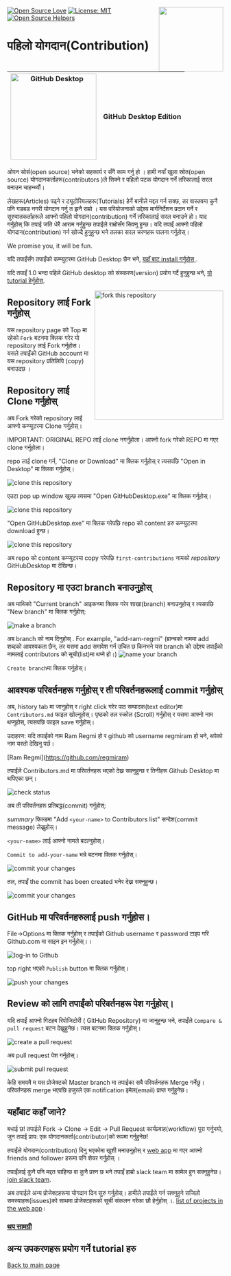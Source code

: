 [![Open Source Love](https://badges.frapsoft.com/os/v1/open-source.svg?v=103)](https://github.com/ellerbrock/open-source-badges/)
[<img align="right" width="150" src="https://firstcontributions.github.io/assets/gui-tool-tutorials/github-desktop-tutorial/join-slack-team.png">](https://join.slack.com/t/firstcontributors/shared_invite/zt-1hg51qkgm-Xc7HxhsiPYNN3ofX2_I8FA)
[![License: MIT](https://img.shields.io/badge/License-MIT-green.svg)](https://opensource.org/licenses/MIT)
[![Open Source Helpers](https://www.codetriage.com/roshanjossey/first-contributions/badges/users.svg)](https://www.codetriage.com/roshanjossey/first-contributions)

# पहिलो योगदान(Contribution)

| <img alt="GitHub Desktop" src="https://desktop.github.com/images/desktop-icon.svg" width="200"> | GitHub Desktop Edition |
| ----------------------------------------------------------------------------------------------- | ---------------------- |

ओपन सोर्स(open source) भनेको सहकार्य र सँगै काम गर्नु हो । हामी नयाँ खुला स्रोत(open source) योगदानकर्ताहरू(contributors )ले सिक्ने र पहिलो पटक योगदान गर्ने तरिकालाई सरल बनाउन चाहन्थ्यौं।

लेखहरू(Articles) पढ्ने र ट्यूटोरियलहरू(Tutorials) हेर्ने बानीले मद्दत गर्न सक्छ, तर वास्तवमा कुनै पनि गडबड नगरी योगदान गर्नु त झनै राम्रो । यस परियोजनाको उद्देश्य मार्गनिर्देशन प्रदान गर्ने र सुरुवातकर्ताहरूले आफ्नो पहिलो योगदान(contribution) गर्ने तरिकालाई सरल बनाउने हो। याद गर्नुहोस् कि तपाई जति धेरै आराम गर्नुहुन्छ तपाईले राम्रोसँग सिक्नु हुन्छ। यदि तपाईं आफ्नो पहिलो योगदान(contribution) गर्न खोज्दै हुनुहुन्छ भने तलका सरल चरणहरू पालना गर्नुहोस्। 

We promise you, it will be fun.

यदि तपाइँसँग तपाइँको कम्प्युटरमा GitHub Desktop छैन भने, [यहाँ बाट install गर्नुहोस् ](https://desktop.github.com/).

यदि तपाइँ 1.0  भन्दा पहिले GitHub desktop को संस्करण(version) प्रयोग गर्दै हुनुहुन्छ भने, [यो tutorial हेर्नुहोस्](github-desktop-old-version-tutorial.md).

<img align="right" width="300" src="https://firstcontributions.github.io/assets/gui-tool-tutorials/github-desktop-tutorial/fork.png" alt="fork this repository" />

## Repository लाई Fork गर्नुहोस् 

यस repository page को Top मा रहेको `Fork` बटनमा क्लिक गरेर यो repository लाई Fork गर्नुहोस। यसले तपाईंको GitHub account मा यस repository प्रतिलिपि (copy) बनाउदछ ।

## Repository लाई Clone गर्नुहोस् 

अब  Fork गरेको repository लाई आफ्नो कम्प्युटरमा  Clone  गर्नुहोस्। 

IMPORTANT: ORIGINAL REPO लाई clone नगर्नुहोला। आफ्नो fork गरेको REPO मा गएर clone गर्नुहोला। 

repo लाई  clone गर्न, "Clone or Download" मा क्लिक गर्नुहोस् र त्यसपछि "Open in Desktop" मा क्लिक गर्नुहोस्।

<img src="https://firstcontributions.github.io/assets/gui-tool-tutorials/github-desktop-tutorial/dt1-clonetodesktop.png" alt="clone this repository" />

एउटा pop up window खुल्छ त्यसमा "Open GitHubDesktop.exe" मा क्लिक गर्नुहोस्। 

<img src="https://firstcontributions.github.io/assets/gui-tool-tutorials/github-desktop-tutorial/dt1-open-githubdesktop.png" alt="clone this repository" />

"Open GitHubDesktop.exe" मा क्लिक गरेपछि repo को content हरु कम्प्युटरमा download हुन्छ। 

<img src="https://firstcontributions.github.io/assets/gui-tool-tutorials/github-desktop-tutorial/dt1-downloaded.png" alt="clone this repository" />

अब repo को content कम्प्युटरमा copy गरेपछि  `first-contributions` नामको _repository_ GitHubDesktop मा  देखिन्छ। 

## Repository मा  एउटा branch बनाउनुहोस् 

अब माथिको "Current branch" आइकनमा क्लिक गरेर शाखा(branch) बनाउनुहोस्  र त्यसपछि "New branch" मा क्लिक गर्नुहोस्:

<img src="https://firstcontributions.github.io/assets/gui-tool-tutorials/github-desktop-tutorial/dt1-create-branch.png" alt="make a branch" />

अब branch को नाम दिनुहोस्  <add-your-name>. For example, "add-ram-regmi"
(ब्रान्चको नाममा add शब्दको आवश्यकता छैन, तर यसमा add समावेश गर्न उचित छ किनभने यस branch को उद्देश्य तपाईंको नामलाई contributors को सूची(list)मा थप्ने हो।)
<img src="https://firstcontributions.github.io/assets/gui-tool-tutorials/github-desktop-tutorial/dt1-create-branch-name.png" alt="name your branch" />

`Create branch`मा क्लिक गर्नुहोस्।

## आवश्यक परिवर्तनहरू गर्नुहोस् र ती परिवर्तनहरूलाई commit गर्नुहोस्

अब, history tab मा जानुहोस् र right click गरेर पाठ सम्पादक(text editor)मा `Contributors.md` फाइल खोल्नुहोस्।  पृष्ठको तल स्क्रोल (Scroll) गर्नुहोस् र यसमा आफ्नो नाम थप्नुहोस्, त्यसपछि फाइल save गर्नुहोस्।

उदाहरण: यदि तपाईंको नाम Ram Regmi हो र github को username regmiram हो भने, थपेको नाम यस्तो देखिनु पर्छ।

\[Ram Regmi](https://github.com/regmiram)

तपाईंले Contributors.md मा परिवर्तनहरू भएको देख्न सक्नुहुन्छ र तिनीहरू Github Desktop मा थपिएका छन्।

<img src="https://firstcontributions.github.io/assets/gui-tool-tutorials/github-desktop-tutorial/dt1-status.png" alt="check status" />

अब ती परिवर्तनहरू प्रतिबद्ध(commit) गर्नुहोस्:

_summary_ फिल्डमा "Add `<your-name>` to Contributors list" सन्देश(commit message) लेख्नुहोस्।

`<your-name>` लाई आफ्नो नामले बदल्नुहोस्।

`Commit to add-your-name` भन्ने बटनमा क्लिक गर्नुहोस्।

<img src="https://firstcontributions.github.io/assets/gui-tool-tutorials/github-desktop-tutorial/dt1-commit1.png" alt="commit your changes" />

तल, तपाइँ the commit has been created भनेर देख्न सक्नुहुन्छ।

<img src="https://firstcontributions.github.io/assets/gui-tool-tutorials/github-desktop-tutorial/dt1-commit2.png" alt="commit your changes" />

## GitHub मा परिवर्तनहरुलाई push गर्नुहोस। 

File->Options मा क्लिक गर्नुहोस् र तपाईंको Github username  र password टाइप गरि Github.com मा साइन इन गर्नुहोस्।।

<img src="https://firstcontributions.github.io/assets/gui-tool-tutorials/github-desktop-tutorial/dt1-sign-in.png" alt="log-in to Github" />

top right भएको `Publish` button मा क्लिक गर्नुहोस्। 

<img src="https://firstcontributions.github.io/assets/gui-tool-tutorials/github-desktop-tutorial/dt1-publish1.png" alt="push your changes" />

## Review को लागि तपाईंको परिवर्तनहरू पेश गर्नुहोस्। 

यदि तपाईं आफ्नो गिटहब रिपोजिटोरी ( GitHub Repository) मा जानुहुन्छ भने, तपाइँले `Compare & pull request` बटन देख्नुहुनेछ। त्यस बटनमा क्लिक गर्नुहोस्।

<img src="https://firstcontributions.github.io/assets/gui-tool-tutorials/github-desktop-tutorial/compare-and-pull.png" alt="create a pull request" />

अब pull request पेश गर्नुहोस्।

<img src="https://firstcontributions.github.io/assets/gui-tool-tutorials/github-desktop-tutorial/submit-pull-request.png" alt="submit pull request" />

केहि समयमै म यस प्रोजेक्टको Master branch मा तपाईका सबै परिवर्तनहरू Merge गर्नेछु। परिवर्तनहरू merge भएपछि हजुरले एक notification इमेल(email) प्राप्त गर्नुहुनेछ।

## यहाँबाट कहाँ जाने?

बधाई छ! तपाईले Fork -> Clone -> Edit -> Pull Request कार्यप्रवाह(workflow) पूरा गर्नुभयो, जुन तपाई प्राय: एक योगदानकर्ता(contributor)को रूपमा गर्नुहुनेछ!

तपाईंले योगदान(contribution) दिनु भएकोमा खुशी मनाउनुहोस् र [web app](https://firstcontributions.github.io/#social-share) मा गएर आफ्नो friends and follower हरूमा पनि शेयर गर्नुहोस् ।

तपाइँलाई कुनै पनि मद्दत चाहिन्छ वा कुनै प्रश्न छ भने तपाइँ हाम्रो slack team मा सामेल हुन सक्नुहुनेछ। [join slack team](https://join.slack.com/t/firstcontributors/shared_invite/zt-1hg51qkgm-Xc7HxhsiPYNN3ofX2_I8FA).

अब तपाईले अन्य प्रोजेक्टहरूमा योगदान दिन सुरु गर्नुहोस्। हामीले तपाईंले गर्न सक्नुहुने सजिलो समस्याहरू(issues)को साथमा प्रोजेक्टहरूको सूची संकलन गरेका छौ हेर्नुहोस् ।. [list of projects in the web app](https://firstcontributions.github.io/#project-list)।

### [थप सामग्री](../additional-material/git_workflow_scenarios/additional-material.md)

## अन्य उपकरणहरू प्रयोग गर्ने tutorial हरु

[Back to main page](https://github.com/firstcontributions/first-contributions#tutorials-using-other-tools)
